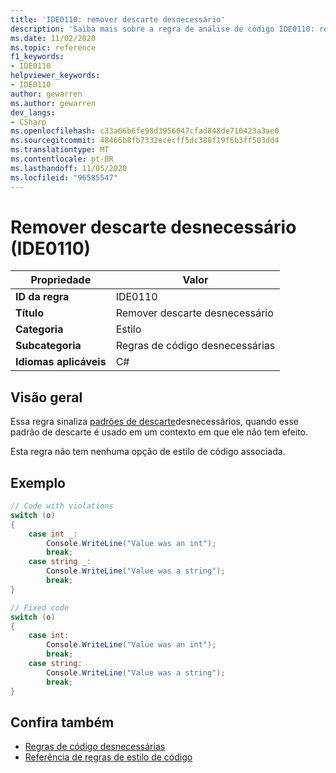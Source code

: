 ```yaml
---
title: 'IDE0110: remover descarte desnecessário'
description: 'Saiba mais sobre a regra de análise de código IDE0110: remover descarte desnecessário'
ms.date: 11/02/2020
ms.topic: reference
f1_keywords:
- IDE0110
helpviewer_keywords:
- IDE0110
author: gewarren
ms.author: gewarren
dev_langs:
- CSharp
ms.openlocfilehash: c33a66b6fe98d3956047cfad848de710423a3ae0
ms.sourcegitcommit: 48466b8fb7332ececff5dc388f19f6b3ff503dd4
ms.translationtype: MT
ms.contentlocale: pt-BR
ms.lasthandoff: 11/05/2020
ms.locfileid: "96585547"
---
```

# <a name="remove-unnecessary-discard-ide0110"></a>Remover descarte desnecessário (IDE0110)

|Propriedade|Valor|
|-|-|
| **ID da regra** | IDE0110 |
| **Título** | Remover descarte desnecessário |
| **Categoria** | Estilo |
| **Subcategoria** | Regras de código desnecessárias |
| **Idiomas aplicáveis** | C# |

## <a name="overview"></a>Visão geral

Essa regra sinaliza [padrões de descarte](../../../../_csharplang/proposals/csharp-8.0/patterns.md#discard-pattern)desnecessários, quando esse padrão de descarte é usado em um contexto em que ele não tem efeito.

Esta regra não tem nenhuma opção de estilo de código associada.

## <a name="example"></a>Exemplo

```csharp
// Code with violations
switch (o)
{
    case int _:
        Console.WriteLine("Value was an int");
        break;
    case string _:
        Console.WriteLine("Value was a string");
        break;
}

// Fixed code
switch (o)
{
    case int:
        Console.WriteLine("Value was an int");
        break;
    case string:
        Console.WriteLine("Value was a string");
        break;
}
```

## <a name="see-also"></a>Confira também

- [Regras de código desnecessárias](unnecessary-code-rules.md)
- [Referência de regras de estilo de código](index.md)
